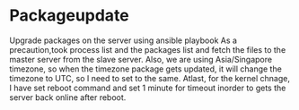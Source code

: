 # Packageupdate
Upgrade packages on the server using ansible playbook  As a precaution,took process list and the packages list and fetch the files to the master server from the slave server.  Also, we are using Asia/Singapore timezone, so when the timezone package gets updated, it will change the timezone to UTC, so I need to set to the same.  Atlast, for the kernel chnage, I have set reboot command and set 1 minute for timeout inorder to gets the server back online after reboot.
